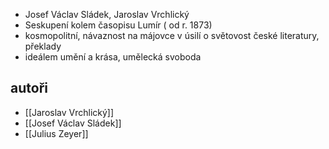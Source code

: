 - Josef Václav Sládek, Jaroslav Vrchlický
- Seskupení kolem časopisu Lumír ( od r. 1873)
- kosmopolitní, návaznost na májovce v úsilí o světovost české literatury, překlady
- ideálem umění a krása, umělecká svoboda
## autoři
- [[Jaroslav Vrchlický]]
- [[Josef Václav Sládek]]
- [[Julius Zeyer]]
